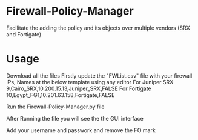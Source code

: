 # Firewall-Policy-Manager
Facilitate the adding the policy and its objects over multiple vendors (SRX and Fortigate) 


# Usage
  Download all the files
  Firstly update the "FWList.csv" file with your firewall IPs, Names at the below template using any editor
  For Juniper SRX
  9,Cairo_SRX,10.200.15.13,Juniper_SRX,FALSE
  For Fortigate
  10,Egypt_FG1,10.201.63.158,Fortigate,FALSE

Run the Firewall-Policy-Manager.py file


After Running the file you will see the the GUI interface

Add your username and passwork and remove the FO mark
